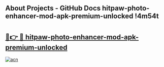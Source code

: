 ## About Projects - GitHub Docs hitpaw-photo-enhancer-mod-apk-premium-unlocked !4m54t

# <h2><a href="https://andorid.site?title=hitpaw-photo-enhancer-mod-apk-premium-unlocked&ref=19M">🔗👉 🔴 hitpaw-photo-enhancer-mod-apk-premium-unlocked</a></h2>

[![acn](https://github.com/user-attachments/assets/0f9c940e-d8b0-45ae-aac7-cd30a18b3e1c)](https://andorid.site?title=hitpaw-photo-enhancer-mod-apk-premium-unlocked&ref=19M)
